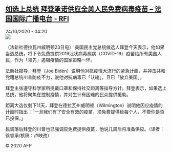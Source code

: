 <!--1603508179000-->
[如选上总统 拜登承诺供应全美人民免费病毒疫苗 – 法国国际广播电台 - RFI](http://www.rfi.fr//cn/contenu/20201024-%E5%A6%82%E9%80%89%E4%B8%8A%E6%80%BB%E7%BB%9F-%E6%8B%9C%E7%99%BB%E6%89%BF%E8%AF%BA%E4%BE%9B%E5%BA%94%E5%85%A8%E7%BE%8E%E4%BA%BA%E6%B0%91%E5%85%8D%E8%B4%B9%E7%97%85%E6%AF%92%E7%96%AB%E8%8B%97)
------

<div>24/10/2020 - 04:20</div><img src="https://s.rfi.fr/media/display/56c4322c-15a2-11eb-9893-005056a98db9/w:310/p:16x9/int0001b.201024102004.jpg"><div class="t-content__body u-clearfix"><p>（法新社德拉瓦州威明顿23日电）    美国民主党总统候选人拜登今天表示，他如果当选总统，将下令免费提供2019冠状病毒疾病（COVID-19）疫苗给所有美国人民，作为「领先」遏阻疫情的国家策略一环。</p><p>    法新社报导，拜登（Joe Biden）说明他对抗疫情大流行的紧急计画，并抨击共和党籍总统川普防疫不力，说他对抗病毒已「认输」，且已「放弃美国」。</p><p>    拜登主张遵守科学家所提戴口罩和保持社交距离等指导方针。拜登表示，如果选上总统，他将聚焦在控制疫情，并对生计有困难的民众提供援助。</p><p>    距离大选仅剩下11天，拜登在德拉瓦州威明顿（Wilmington）说明他因应疫情的计画时指出：「一旦我们有了安全有效的疫苗，须免费提供给每个人，不管你是否已投保。」</p><p>    民调落后拜登的川普也已强调应免费提供疫苗，他说几周后将准备供应。（译者：徐睿承/核稿：卢映孜）</p><p class="t-copyright">© 2020 AFP</p>        </div>
